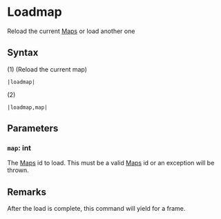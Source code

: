 # Loadmap

Reload the current [Maps](../../../Enums%20and%20IDs/Maps.md) or load another one

## Syntax

(1) (Reload the current map)

````
|loadmap|
````

(2)

````
|loadmap,map|
````

## Parameters

### `map`: int

The [Maps](../../../Enums%20and%20IDs/Maps.md) id to load. This must be a valid [Maps](../../../Enums%20and%20IDs/Maps.md) id or an exception will be thrown.

## Remarks

After the load is complete, this command will yield for a frame.
